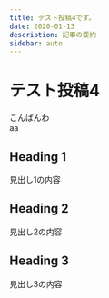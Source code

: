 ```yaml
---
title: テスト投稿4です。
date: 2020-01-13
description: 記事の要約
sidebar: auto
---
```

# テスト投稿4
こんばんわ  
aa

## Heading 1

見出し1の内容

## Heading 2

見出し2の内容

## Heading 3

見出し3の内容